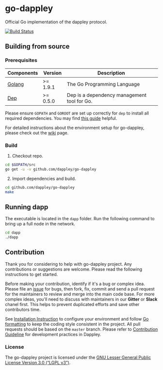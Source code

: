 # go-dappley

Official Go implementation of the dappley protocol.

[![Build Status](https://travis-ci.com/dappley/go-dappley.svg?branch=master)](https://travis-ci.com/dappley/go-dappley)


## Building from source

### Prerequisites
| Components | Version | Description |
|----------|-------------|-------------|
|[Golang](https://golang.org) | >= 1.9.1| The Go Programming Language |
[Dep](https://github.com/golang/dep) | >= 0.5.0 | Dep is a dependency management tool for Go. |

Please ensure ```GOPATH``` and ```GOROOT``` are set up correctly for ```dep``` to install all required dependencies. You may find [this guide](https://github.com/golang/go/wiki/SettingGOPATH) helpful.

For detailed instructions about the environment setup for go-dappley, please check out the [wiki](https://github.com/dappley/go-dappley/wiki) page.

### Build

1. Checkout repo.

```bash
cd $GOPATH/src
go get -u -v github.com/dappley/go-dappley
```

2. Import dependencies and build.

```bash
cd github.com/dappley/go-dappley
make
```

## Running dapp
The executable is located in the ```dapp``` folder. Run the following command to bring up a full node in the network.
``` bash
cd dapp
./dapp
```

## Contribution
Thank you for considering to help with go-dappley project. Any contributions or suggestions are welcome. Please read the following instructions to get started.

Before making your contribution, identify if it's a bug or complex idea. Please file an [issue](https://github.com/dappley/go-dappley/issues) for bugs, then fork, fix, commit and send a pull request for the maintainers to review and merge into the main code base.
For more complex ideas, you'll need to discuss with maintainers in our **Gitter** or **Slack** chanel first. This helps to prevent duplicated efforts and save other contributors time.

See [Installation Instruction](https://github.com/dappley/go-dappley/wiki/Install) to configure your environment and follow [Go formatting](https://golang.org/doc/effective_go.html#formatting) to keep the coding style consistent in the project. All pull requests should be based on the `master` branch. 
Please refer to [Contribution Guideline](https://github.com/dappley/go-dappley/wiki/Contribution-guideline) for development practices in Dappley.

### License
The go-dappley project is licensed under the [GNU Lesser General Public License Version 3.0 (“LGPL v3”)](https://www.gnu.org/licenses/lgpl-3.0.en.html).
